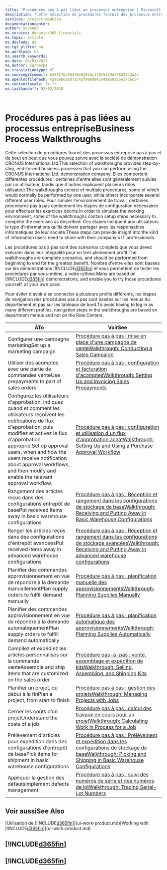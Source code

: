 ```yaml
---
title: "Procédures pas à pas liées au processus entreprise | Microsoft Docs"
description: "Cette sélection de procédures fournit des processus entreprise pas à pas et de bout en bout que vous pouvez suivre avec la société de démonstration CRONUS International Ltd. Elles comportent différentes procédures : certaines d'entre elles sont généralement suivies par un utilisateur, tandis que d'autres impliquent plusieurs rôles utilisateur. Pour simuler l'environnement de travail, certaines procédures pas à pas contiennent les étapes de configuration nécessaires pour effectuer les exercices décrits. Ces étapes indiquent aux utilisateurs le type d'informations qu'ils doivent partager avec les responsables informatiques de leur société."
services: project-madeira
documentationcenter: 
author: SorenGP
ms.service: dynamics365-financials
ms.topic: article
ms.devlang: na
ms.tgt_pltfrm: na
ms.workload: na
ms.search.keywords: 
ms.date: 08/01/2017
ms.author: sgroespe
ms.translationtype: HT
ms.sourcegitcommit: b34f276a764f0e828fbc1f015429df9852242a4c
ms.openlocfilehash: 429dab626d71c42fe99d84c64ae59365e37c6c54
ms.contentlocale: fr-fr
ms.lasthandoff: 02/02/2018

---
```

# <a name="business-process-walkthroughs"></a><span data-ttu-id="d4d06-106">Procédures pas à pas liées au processus entreprise</span><span class="sxs-lookup"><span data-stu-id="d4d06-106">Business Process Walkthroughs</span></span>
<span data-ttu-id="d4d06-107">Cette sélection de procédures fournit des processus entreprise pas à pas et de bout en bout que vous pouvez suivre avec la société de démonstration CRONUS International Ltd.</span><span class="sxs-lookup"><span data-stu-id="d4d06-107">This selection of walkthroughs provides step-by-step, end-to-end business processes that you can perform using the CRONUS International Ltd. demonstration company.</span></span> <span data-ttu-id="d4d06-108">Elles comportent différentes procédures : certaines d'entre elles sont généralement suivies par un utilisateur, tandis que d'autres impliquent plusieurs rôles utilisateur.</span><span class="sxs-lookup"><span data-stu-id="d4d06-108">The walkthroughs consist of multiple procedures, some of which would normally be performed by one user, while others incorporate several different user roles.</span></span> <span data-ttu-id="d4d06-109">Pour simuler l'environnement de travail, certaines procédures pas à pas contiennent les étapes de configuration nécessaires pour effectuer les exercices décrits.</span><span class="sxs-lookup"><span data-stu-id="d4d06-109">In order to simulate the working environment, some of the walkthroughs contain setup steps necessary to complete the exercises as described.</span></span> <span data-ttu-id="d4d06-110">Ces étapes indiquent aux utilisateurs le type d'informations qu'ils doivent partager avec les responsables informatiques de leur société.</span><span class="sxs-lookup"><span data-stu-id="d4d06-110">These steps can provide insight into the kind of information users need to share with their company's IT professionals.</span></span>  

 <span data-ttu-id="d4d06-111">Les procédures pas à pas sont des scénarios complets que vous devez exécuter dans leur intégralité pour en tirer pleinement profit.</span><span class="sxs-lookup"><span data-stu-id="d4d06-111">The walkthroughs are complete scenarios, and should be performed from beginning to end for the greatest benefit.</span></span> <span data-ttu-id="d4d06-112">Nombre d'entre elles sont basées sur les démonstrations [!INCLUDE[d365fin](includes/d365fin_md.md)] et vous permettent de tester les procédures par vous-même, à votre rythme.</span><span class="sxs-lookup"><span data-stu-id="d4d06-112">Many are based on [!INCLUDE[d365fin](includes/d365fin_md.md)] demonstrations, and enable you to try those procedures yourself, at your own pace.</span></span>  

 <span data-ttu-id="d4d06-113">Pour éviter d'avoir à se connecter à plusieurs profils différents, les étapes de navigation des procédures pas à pas sont basées sur les menus du département et pas sur les tableaux de bord.</span><span class="sxs-lookup"><span data-stu-id="d4d06-113">To avoid having to log in as many different profiles, navigation steps in the walkthroughs are based on department menus and not on the Role Centers.</span></span>  

|<span data-ttu-id="d4d06-114">À</span><span class="sxs-lookup"><span data-stu-id="d4d06-114">To</span></span>|<span data-ttu-id="d4d06-115">Voir</span><span class="sxs-lookup"><span data-stu-id="d4d06-115">See</span></span>|  
|--------|---------|  
|<span data-ttu-id="d4d06-116">Configurer une campagne marketing</span><span class="sxs-lookup"><span data-stu-id="d4d06-116">Set up a marketing campaign</span></span>|[<span data-ttu-id="d4d06-117">Procédure pas à pas : mise en place d'une campagne de vente</span><span class="sxs-lookup"><span data-stu-id="d4d06-117">Walkthrough: Conducting a Sales Campaign</span></span>](walkthrough-conducting-a-sales-campaign.md)|  
|<span data-ttu-id="d4d06-118">Utiliser des acomptes avec une partie de commandes vente</span><span class="sxs-lookup"><span data-stu-id="d4d06-118">Use prepayments to part of sales orders</span></span>|[<span data-ttu-id="d4d06-119">Procédure pas à pas : configuration et facturation d'acomptes</span><span class="sxs-lookup"><span data-stu-id="d4d06-119">Walkthrough: Setting Up and Invoicing Sales Prepayments</span></span>](walkthrough-setting-up-and-invoicing-sales-prepayments.md)|  
|<span data-ttu-id="d4d06-120">Configurez les utilisateurs d'approbation, indiquez quand et comment les utilisateurs reçoivent les notifications de flux d'approbation, puis modifiez et activez le flux d'approbation approprié.</span><span class="sxs-lookup"><span data-stu-id="d4d06-120">Set up approval users, when and how the users receive notification about approval workflows, and then modify and enable the relevant approval workflow.</span></span>|[<span data-ttu-id="d4d06-121">Procédure pas à pas : configuration et utilisation d'un flux d'approbation achat</span><span class="sxs-lookup"><span data-stu-id="d4d06-121">Walkthrough: Setting Up and Using a Purchase Approval Workflow</span></span>](walkthrough-setting-up-and-using-a-purchase-approval-workflow.md)|  
|<span data-ttu-id="d4d06-122">Rangement des articles reçus dans des configurations entrepôt de base</span><span class="sxs-lookup"><span data-stu-id="d4d06-122">Put received items away in basic warehouse configurations</span></span>|[<span data-ttu-id="d4d06-123">Procédure pas à pas : Réception et rangement dans les configurations de stockage de base</span><span class="sxs-lookup"><span data-stu-id="d4d06-123">Walkthrough: Receiving and Putting Away in Basic Warehouse Configurations</span></span>](walkthrough-receiving-and-putting-away-in-basic-warehousing.md)|  
|<span data-ttu-id="d4d06-124">Ranger les articles reçus dans des configurations d'entrepôt avancées</span><span class="sxs-lookup"><span data-stu-id="d4d06-124">Put received items away in advanced warehouse configurations</span></span>|[<span data-ttu-id="d4d06-125">Procédure pas à pas : Réception et rangement dans les configurations de stockage avancées</span><span class="sxs-lookup"><span data-stu-id="d4d06-125">Walkthrough: Receiving and Putting Away in advanced warehouse configurations</span></span>](walkthrough-receiving-and-putting-away-in-advanced-warehousing.md)|  
|<span data-ttu-id="d4d06-126">Planifier des commandes approvisionnement en vue de répondre à la demande manuellement</span><span class="sxs-lookup"><span data-stu-id="d4d06-126">Plan supply orders to fulfill demand manually</span></span>|[<span data-ttu-id="d4d06-127">Procédure pas à pas : planification manuelle des approvisionnements</span><span class="sxs-lookup"><span data-stu-id="d4d06-127">Walkthrough: Planning Supplies Manually</span></span>](walkthrough-planning-supplies-manually.md)|  
|<span data-ttu-id="d4d06-128">Planifier des commandes approvisionnement en vue de répondre à la demande automatiquement</span><span class="sxs-lookup"><span data-stu-id="d4d06-128">Plan supply orders to fulfill demand automatically</span></span>|[<span data-ttu-id="d4d06-129">Procédure pas à pas : planification automatique des approvisionnements</span><span class="sxs-lookup"><span data-stu-id="d4d06-129">Walkthrough: Planning Supplies Automatically</span></span>](walkthrough-planning-supplies-automatically.md)|  
|<span data-ttu-id="d4d06-130">Compilez et expédiez les articles personnalisés sur la commande vente</span><span class="sxs-lookup"><span data-stu-id="d4d06-130">Assemble and ship items that are customized on the sales order</span></span>|[<span data-ttu-id="d4d06-131">Procédure pas-à-pas : vente, assemblage et expédition de kits</span><span class="sxs-lookup"><span data-stu-id="d4d06-131">Walkthrough: Selling, Assembling, and Shipping Kits</span></span>](walkthrough-selling-assembling-and-shipping-kits.md)|  
|<span data-ttu-id="d4d06-132">Planifier un projet, du début à la fin</span><span class="sxs-lookup"><span data-stu-id="d4d06-132">Plan a project, from start to finish</span></span>|[<span data-ttu-id="d4d06-133">Procédure pas à pas : gestion des projets</span><span class="sxs-lookup"><span data-stu-id="d4d06-133">Walkthrough: Managing Projects with Jobs</span></span>](walkthrough-managing-projects-with-jobs.md)|  
|<span data-ttu-id="d4d06-134">Cerner les coûts d’un projet</span><span class="sxs-lookup"><span data-stu-id="d4d06-134">Understand the costs of a job</span></span>|[<span data-ttu-id="d4d06-135">Procédure pas à pas : calcul des travaux en cours pour un projet</span><span class="sxs-lookup"><span data-stu-id="d4d06-135">Walkthrough: Calculating Work in Process for a Job</span></span>](walkthrough-calculating-work-in-process-for-a-job.md)|  
|<span data-ttu-id="d4d06-136">Prélèvement d'articles pour expédition dans des configurations d'entrepôt de base</span><span class="sxs-lookup"><span data-stu-id="d4d06-136">Pick items for shipment in basic warehouse configurations</span></span>|[<span data-ttu-id="d4d06-137">Procédure pas à pas : Prélèvement et expédition dans les configurations de stockage de base</span><span class="sxs-lookup"><span data-stu-id="d4d06-137">Walkthrough: Picking and Shipping in Basic Warehouse Configurations</span></span>](walkthrough-picking-and-shipping-in-basic-warehousing.md)|  
|<span data-ttu-id="d4d06-138">Appliquer la gestion des défauts</span><span class="sxs-lookup"><span data-stu-id="d4d06-138">Implement defects management</span></span>|[<span data-ttu-id="d4d06-139">Procédure pas à pas : suivi des numéros de série et des numéros de lot</span><span class="sxs-lookup"><span data-stu-id="d4d06-139">Walkthrough: Tracing Serial-Lot Numbers</span></span>](walkthrough-tracing-serial-lot-numbers.md)|  

## <a name="see-also"></a><span data-ttu-id="d4d06-140">Voir aussi</span><span class="sxs-lookup"><span data-stu-id="d4d06-140">See Also</span></span>
<span data-ttu-id="d4d06-141">[Utilisation de [!INCLUDE[d365fin](includes/d365fin_md.md)]](ui-work-product.md)</span><span class="sxs-lookup"><span data-stu-id="d4d06-141">[Working with [!INCLUDE[d365fin](includes/d365fin_md.md)]](ui-work-product.md)</span></span>  

## [!INCLUDE[d365fin](includes/free_trial_md.md)]  
## [!INCLUDE[d365fin](includes/training_link_md.md)]

